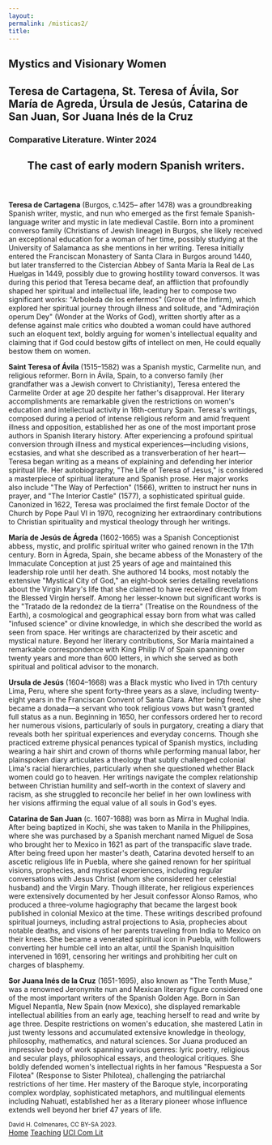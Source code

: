 ```yaml
--- 
layout: 
permalink: /misticas2/
title:
---
```


<link rel="stylesheet" href="https://unpkg.com/tachyons@4.12.0/css/tachyons.min.css"/>
<article class="vh-100 dt w-100 bg-orange">
  <div class="dtc v-mid tc navy ph3 ph4-l">
    <h1 class="f6 f2-m f-subheadline-l fw6 tc helvetica">Mystics and Visionary Women</h1>
    <h2 class="f5 f2-m f-subheadline-l white fw5 garamond tc">Teresa de Cartagena, St. Teresa of Ávila, Sor María de Agreda, Úrsula de Jesús, Catarina de San Juan, Sor Juana Inés de la Cruz</h2>
    <h3 class="f2 fw7 ttu tracked lh-title mt0 mb3 avenir">Comparative Literature. Winter 2024</h3>
  </div>
</article>

<article class="cf pa3 mw9 center">
  <header class="fl w-100 w-50-l pa3-m pa4-l mb3 mb5-l">
    <h2 class="lh-title f b helvetica mt0">
      The cast of early modern Spanish writers.
    </h2>
  </header>
  
  <!-- Biographies Section -->
  <section class="fl w-100">
     <div class="fl w-100 w-50-m w-25-l pv3 pa3-m pa4-l">
      <div class="aspect-ratio aspect-ratio--3x4">
        <span style="background-image:url(https://orchardnotes.com/wp-content/uploads/2024/03/peasants-picking-manuscript.jpg);" class="cover bg-center aspect-ratio--object"></span>
      </div>
    </div>
    <div class="fl w-100 w-50-m w-25-l pa3-m pa4-l">
      <p class="f6 lh-copy garamond measure">
        <strong>Teresa de Cartagena</strong> (Burgos, c.1425– after 1478) was a groundbreaking Spanish writer, mystic, and nun who emerged as the first female Spanish-language writer and mystic in late medieval Castile. Born into a prominent converso family (Christians of Jewish lineage) in Burgos, she likely received an exceptional education for a woman of her time, possibly studying at the University of Salamanca as she mentions in her writing. Teresa initially entered the Franciscan Monastery of Santa Clara in Burgos around 1440, but later transferred to the Cistercian Abbey of Santa María la Real de Las Huelgas in 1449, possibly due to growing hostility toward conversos. It was during this period that Teresa became deaf, an affliction that profoundly shaped her spiritual and intellectual life, leading her to compose two significant works: "Arboleda de los enfermos" (Grove of the Infirm), which explored her spiritual journey through illness and solitude, and "Admiraçión operum Dey" (Wonder at the Works of God), written shortly after as a defense against male critics who doubted a woman could have authored such an eloquent text, boldly arguing for women's intellectual equality and claiming that if God could bestow gifts of intellect on men, He could equally bestow them on women.
      </p>
    </div>
    <div class="fl w-100 w-50-m w-25-l pv3 pa3-m pa4-l">
      <div class="aspect-ratio aspect-ratio--3x4">
        <span style="background-image:url(https://www.leafletonline.com/wp/wp-content/uploads/2024/10/StTeresaOfAvila.jpg);" class="cover bg-center aspect-ratio--object"></span>
      </div>
    </div>
    <div class="fl w-100 w-50-m w-25-l pa3-m pa4-l">
      <p class="f6 lh-copy measure">
        <strong>Saint Teresa of Ávila</strong> (1515–1582) was a Spanish mystic, Carmelite nun, and religious reformer. Born in Ávila, Spain, to a converso family (her grandfather was a Jewish convert to Christianity), Teresa entered the Carmelite Order at age 20 despite her father's disapproval. Her literary accomplishments are remarkable given the restrictions on women's education and intellectual activity in 16th-century Spain. Teresa's writings, composed during a period of intense religious reform and amid frequent illness and opposition, established her as one of the most important prose authors in Spanish literary history. After experiencing a profound spiritual conversion through illness and mystical experiences—including visions, ecstasies, and what she described as a transverberation of her heart—Teresa began writing as a means of explaining and defending her interior spiritual life. Her autobiography, "The Life of Teresa of Jesus," is considered a masterpiece of spiritual literature and Spanish prose. Her major works also include "The Way of Perfection" (1566), written to instruct her nuns in prayer, and "The Interior Castle" (1577), a sophisticated spiritual guide. Canonized in 1622, Teresa was proclaimed the first female Doctor of the Church by Pope Paul VI in 1970, recognizing her extraordinary contributions to Christian spirituality and mystical theology through her writings.      
      </p>
    </div>  
     <div class="fl w-100 w-50-m w-25-l pv3 pa3-m pa4-l">
      <div class="aspect-ratio aspect-ratio--3x4">
        <span style="background-image:url(https://mariadeagreda.org/wp-content/uploads/Retrato-de-Sor-M%C2%AA-de-Jes%C3%BAs.Siglo-XVII.jpg);" class="cover bg-center aspect-ratio--object"></span>
      </div>
    </div>
    <div class="fl w-100 w-50-m w-25-l pa3-m pa4-l">
      <p class="f6 lh-copy garamond measure">
        <strong>María de Jesús de Ágreda</strong> (1602-1665) was a Spanish Conceptionist abbess, mystic, and prolific spiritual writer who gained renown in the 17th century. Born in Ágreda, Spain, she became abbess of the Monastery of the Immaculate Conception at just 25 years of age and maintained this leadership role until her death. She authored 14 books, most notably the extensive "Mystical City of God," an eight-book series detailing revelations about the Virgin Mary's life that she claimed to have received directly from the Blessed Virgin herself. Among her lesser-known but significant works is the "Tratado de la redondez de la tierra" (Treatise on the Roundness of the Earth), a cosmological and geographical essay born from what was called "infused science" or divine knowledge, in which she described the world as seen from space. Her writings are characterized by their ascetic and mystical nature. Beyond her literary contributions, Sor María maintained a remarkable correspondence with King Philip IV of Spain spanning over twenty years and more than 600 letters, in which she served as both spiritual and political advisor to the monarch. 
      </p>
    </div>
    <div class="fl w-100 w-50-m w-25-l pv3 pa3-m pa4-l">
      <div class="aspect-ratio aspect-ratio--3x4">
        <span style="background-image:url(https://external-content.duckduckgo.com/iu/?u=http%3A%2F%2F1.bp.blogspot.com%2F-dfgvmbEjbi8%2FWxxXWJKSRQI%2FAAAAAAAAZcc%2F7zaXLehrMVQ3-zsTu21M79uoDKOiRprAACK4BGAYYCw%2Fs1600%2FURSULA%252BJESUS-724467.jpg&f=1&nofb=1&ipt=6b201536732cb95229e2662e3795b6051344b878cf2b40e6cb0ca159f75507f3&ipo=images);" class="cover bg-center aspect-ratio--object"></span>
      </div>
    </div>
    <div class="fl w-100 w-50-m w-25-l pa3-m pa4-l">
      <p class="f6 lh-copy garamond measure">
        <strong>Ursula de Jesús</strong> (1604–1668) was a Black mystic who lived in 17th century Lima, Peru, where she spent forty-three years as a slave, including twenty-eight years in the Franciscan Convent of Santa Clara. After being freed, she became a donada—a servant who took religious vows but wasn't granted full status as a nun. Beginning in 1650, her confessors ordered her to record her numerous visions, particularly of souls in purgatory, creating a diary that reveals both her spiritual experiences and everyday concerns. Though she practiced extreme physical penances typical of Spanish mystics, including wearing a hair shirt and crown of thorns while performing manual labor, her plainspoken diary articulates a theology that subtly challenged colonial Lima's racial hierarchies, particularly when she questioned whether Black women could go to heaven. Her writings navigate the complex relationship between Christian humility and self-worth in the context of slavery and racism, as she struggled to reconcile her belief in her own lowliness with her visions affirming the equal value of all souls in God's eyes.
      </p>
    </div>
    <div class="fl w-100 w-50-m w-25-l pv3 pa3-m pa4-l">
      <div class="aspect-ratio aspect-ratio--3x4">
        <span style="background-image:url(https://images.ctfassets.net/ssn6gmzvvg61/2pgyNmAACXw3s1BsHmhWfV/21af894d3f3f1330ed71f424fc38b869/MughalArtistDetail2.jpg);" class="cover bg-center aspect-ratio--object"></span>
      </div>
    </div>
    <div class="fl w-100 w-50-m w-25-l pa3-m pa4-l">
      <p class="f6 lh-copy garamond measure">
        <strong>Catarina de San Juan</strong> (c. 1607-1688) was born as Mirra in Mughal India. After being baptized in Kochi, she was taken to Manila in the Philippines, where she was purchased by a Spanish merchant named Miguel de Sosa who brought her to Mexico in 1621 as part of the transpacific slave trade. After being freed upon her master's death, Catarina devoted herself to an ascetic religious life in Puebla, where she gained renown for her spiritual visions, prophecies, and mystical experiences, including regular conversations with Jesus Christ (whom she considered her celestial husband) and the Virgin Mary. Though illiterate, her religious experiences were extensively documented by her Jesuit confessor Alonso Ramos, who produced a three-volume hagiography that became the largest book published in colonial Mexico at the time. These writings described profound spiritual journeys, including astral projections to Asia, prophecies about notable deaths, and visions of her parents traveling from India to Mexico on their knees. She became a venerated spiritual icon in Puebla, with followers converting her humble cell into an altar, until the Spanish Inquisition intervened in 1691, censoring her writings and prohibiting her cult on charges of blasphemy.
      </p>
    </div>
    <div class="fl w-100 w-50-m w-25-l pv3 pa3-m pa4-l">
      <div class="aspect-ratio aspect-ratio--3x4">
        <span style="background-image:url(https://upload.wikimedia.org/wikipedia/commons/7/79/Sor_Juana_In%C3%A9s_de_la_Cruz_%281772%29.jpg);" class="cover bg-center aspect-ratio--object"></span>
      </div>
    </div>
    <div class="fl w-100 w-50-m w-25-l pa3-m pa4-l">
      <p class="f6 lh-copy garamond measure">
        <strong>Sor Juana Inés de la Cruz</strong> (1651-1695), also known as "The Tenth Muse," was a renowned Jeronymite nun and Mexican literary figure considered one of the most important writers of the Spanish Golden Age. Born in San Miguel Nepantla, New Spain (now Mexico), she displayed remarkable intellectual abilities from an early age, teaching herself to read and write by age three. Despite restrictions on women's education, she mastered Latin in just twenty lessons and accumulated extensive knowledge in theology, philosophy, mathematics, and natural sciences. Sor Juana produced an impressive body of work spanning various genres: lyric poetry, religious and secular plays, philosophical essays, and theological critiques. She boldly defended women's intellectual rights in her famous "Respuesta a Sor Filotea" (Response to Sister Philotea), challenging the patriarchal restrictions of her time. Her mastery of the Baroque style, incorporating complex wordplay, sophisticated metaphors, and multilingual elements including Nahuatl, established her as a literary pioneer whose influence extends well beyond her brief 47 years of life.
      </p>
    </div>
  </section>
</article>

<footer class="pv4 ph3 ph5-m bg-orange ph6-l mid-gray">
  <small class="f6 db light-gray code tc">David H. Colmenares, CC BY-SA 2023.</small>
  <div class="tc code mt3">
    <a href="http://dhcg.xyz" title="Home" class="f6 dib ph2 link white dim">Home</a>
    <a href="/courses/" title="Courses" class="f6 dib ph2 link white dim">Teaching</a>
    <a href="https://www.humanities.uci.edu/complit"  title="UCI" class="f6 dib ph2 link white dim">UCI Com Lit</a>
  </div>
</footer>
